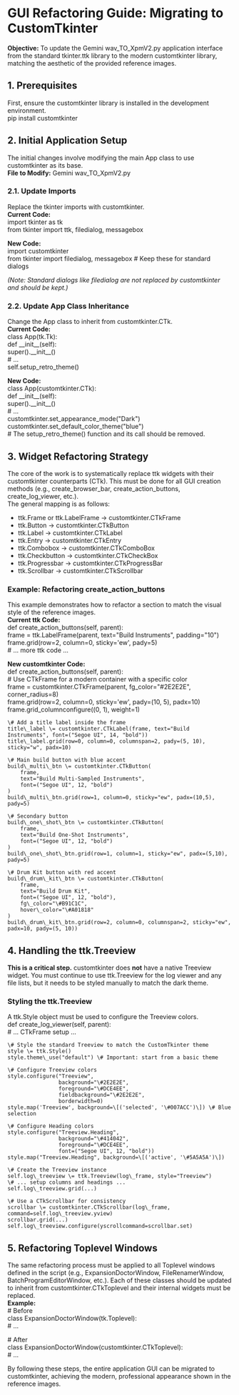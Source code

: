 # **GUI Refactoring Guide: Migrating to CustomTkinter**

**Objective:** To update the Gemini wav\_TO\_XpmV2.py application interface from the standard tkinter.ttk library to the modern customtkinter library, matching the aesthetic of the provided reference images.

## **1\. Prerequisites**

First, ensure the customtkinter library is installed in the development environment.  
pip install customtkinter

## **2\. Initial Application Setup**

The initial changes involve modifying the main App class to use customtkinter as its base.  
**File to Modify:** Gemini wav\_TO\_XpmV2.py

### **2.1. Update Imports**

Replace the tkinter imports with customtkinter.  
**Current Code:**  
import tkinter as tk  
from tkinter import ttk, filedialog, messagebox

**New Code:**  
import customtkinter  
from tkinter import filedialog, messagebox \# Keep these for standard dialogs

*(Note: Standard dialogs like filedialog are not replaced by customtkinter and should be kept.)*

### **2.2. Update App Class Inheritance**

Change the App class to inherit from customtkinter.CTk.  
**Current Code:**  
class App(tk.Tk):  
    def \_\_init\_\_(self):  
        super().\_\_init\_\_()  
        \# ...  
        self.setup\_retro\_theme()

**New Code:**  
class App(customtkinter.CTk):  
    def \_\_init\_\_(self):  
        super().\_\_init\_\_()  
        \# ...  
        customtkinter.set\_appearance\_mode("Dark")  
        customtkinter.set\_default\_color\_theme("blue")  
        \# The setup\_retro\_theme() function and its call should be removed.

## **3\. Widget Refactoring Strategy**

The core of the work is to systematically replace ttk widgets with their customtkinter counterparts (CTk). This must be done for all GUI creation methods (e.g., create\_browser\_bar, create\_action\_buttons, create\_log\_viewer, etc.).  
The general mapping is as follows:

* ttk.Frame or ttk.LabelFrame \-\> customtkinter.CTkFrame  
* ttk.Button \-\> customtkinter.CTkButton  
* ttk.Label \-\> customtkinter.CTkLabel  
* ttk.Entry \-\> customtkinter.CTkEntry  
* ttk.Combobox \-\> customtkinter.CTkComboBox  
* ttk.Checkbutton \-\> customtkinter.CTkCheckBox  
* ttk.Progressbar \-\> customtkinter.CTkProgressBar  
* ttk.Scrollbar \-\> customtkinter.CTkScrollbar

### **Example: Refactoring create\_action\_buttons**

This example demonstrates how to refactor a section to match the visual style of the reference images.  
**Current ttk Code:**  
def create\_action\_buttons(self, parent):  
    frame \= ttk.LabelFrame(parent, text="Build Instruments", padding="10")  
    frame.grid(row=2, column=0, sticky='ew', pady=5)  
    \# ... more ttk code ...

**New customtkinter Code:**  
def create\_action\_buttons(self, parent):  
    \# Use CTkFrame for a modern container with a specific color  
    frame \= customtkinter.CTkFrame(parent, fg\_color="\#2E2E2E", corner\_radius=8)  
    frame.grid(row=2, column=0, sticky='ew', pady=(10, 5), padx=10)  
    frame.grid\_columnconfigure((0, 1), weight=1)

    \# Add a title label inside the frame  
    title\_label \= customtkinter.CTkLabel(frame, text="Build Instruments", font=("Segoe UI", 14, "bold"))  
    title\_label.grid(row=0, column=0, columnspan=2, pady=(5, 10), sticky="w", padx=10)

    \# Main build button with blue accent  
    build\_multi\_btn \= customtkinter.CTkButton(  
        frame,  
        text="Build Multi-Sampled Instruments",  
        font=("Segoe UI", 12, "bold")  
    )  
    build\_multi\_btn.grid(row=1, column=0, sticky="ew", padx=(10,5), pady=5)

    \# Secondary button  
    build\_one\_shot\_btn \= customtkinter.CTkButton(  
        frame,  
        text="Build One-Shot Instruments",  
        font=("Segoe UI", 12, "bold")  
    )  
    build\_one\_shot\_btn.grid(row=1, column=1, sticky="ew", padx=(5,10), pady=5)  
      
    \# Drum Kit button with red accent  
    build\_drum\_kit\_btn \= customtkinter.CTkButton(  
        frame,  
        text="Build Drum Kit",  
        font=("Segoe UI", 12, "bold"),  
        fg\_color="\#B91C1C",  
        hover\_color="\#A01818"  
    )  
    build\_drum\_kit\_btn.grid(row=2, column=0, columnspan=2, sticky="ew", padx=10, pady=(5, 10))

## **4\. Handling the ttk.Treeview**

**This is a critical step.** customtkinter does **not** have a native Treeview widget. You must continue to use ttk.Treeview for the log viewer and any file lists, but it needs to be styled manually to match the dark theme.

### **Styling the ttk.Treeview**

A ttk.Style object must be used to configure the Treeview colors.  
def create\_log\_viewer(self, parent):  
    \# ... CTkFrame setup ...

    \# Style the standard Treeview to match the CustomTkinter theme  
    style \= ttk.Style()  
    style.theme\_use("default") \# Important: start from a basic theme  
      
    \# Configure Treeview colors  
    style.configure("Treeview",  
                    background="\#2E2E2E",  
                    foreground="\#DCE4EE",  
                    fieldbackground="\#2E2E2E",  
                    borderwidth=0)  
    style.map('Treeview', background=\[('selected', '\#007ACC')\]) \# Blue selection

    \# Configure Heading colors  
    style.configure("Treeview.Heading",  
                    background="\#414042",  
                    foreground="\#DCE4EE",  
                    font=("Segoe UI", 12, "bold"))  
    style.map("Treeview.Heading", background=\[('active', '\#5A5A5A')\])

    \# Create the Treeview instance  
    self.log\_treeview \= ttk.Treeview(log\_frame, style="Treeview")  
    \# ... setup columns and headings ...  
    self.log\_treeview.grid(...)

    \# Use a CTkScrollbar for consistency  
    scrollbar \= customtkinter.CTkScrollbar(log\_frame, command=self.log\_treeview.yview)  
    scrollbar.grid(...)  
    self.log\_treeview.configure(yscrollcommand=scrollbar.set)

## **5\. Refactoring Toplevel Windows**

The same refactoring process must be applied to all Toplevel windows defined in the script (e.g., ExpansionDoctorWindow, FileRenamerWindow, BatchProgramEditorWindow, etc.). Each of these classes should be updated to inherit from customtkinter.CTkToplevel and their internal widgets must be replaced.  
**Example:**  
\# Before  
class ExpansionDoctorWindow(tk.Toplevel):  
    \# ...

\# After  
class ExpansionDoctorWindow(customtkinter.CTkToplevel):  
    \# ...

By following these steps, the entire application GUI can be migrated to customtkinter, achieving the modern, professional appearance shown in the reference images.